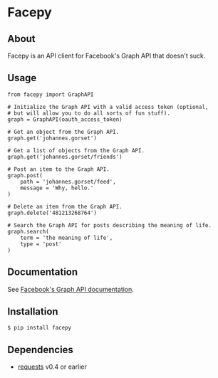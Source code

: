 # Facepy

## About

Facepy is an API client for Facebook's Graph API that doesn't suck.

## Usage

    from facepy import GraphAPI
    
    # Initialize the Graph API with a valid access token (optional,
    # but will allow you to do all sorts of fun stuff).
    graph = GraphAPI(oauth_access_token)
    
    # Get an object from the Graph API.
    graph.get('johannes.gorset')
    
    # Get a list of objects from the Graph API.
    graph.get('johannes.gorset/friends')
    
    # Post an item to the Graph API.
    graph.post(
        path = 'johannes.gorset/feed',
        message = 'Why, hello.'
    )
    
    # Delete an item from the Graph API.
    graph.delete('481213268764')
    
    # Search the Graph API for posts describing the meaning of life.
    graph.search(
        term = 'the meaning of life',
        type = 'post'
    )
    
## Documentation

See [Facebook's Graph API documentation](http://developers.facebook.com/docs/reference/api/).
    
## Installation

    $ pip install facepy

## Dependencies

* [requests](https://github.com/kennethreitz/requests/) v0.4 or earlier
